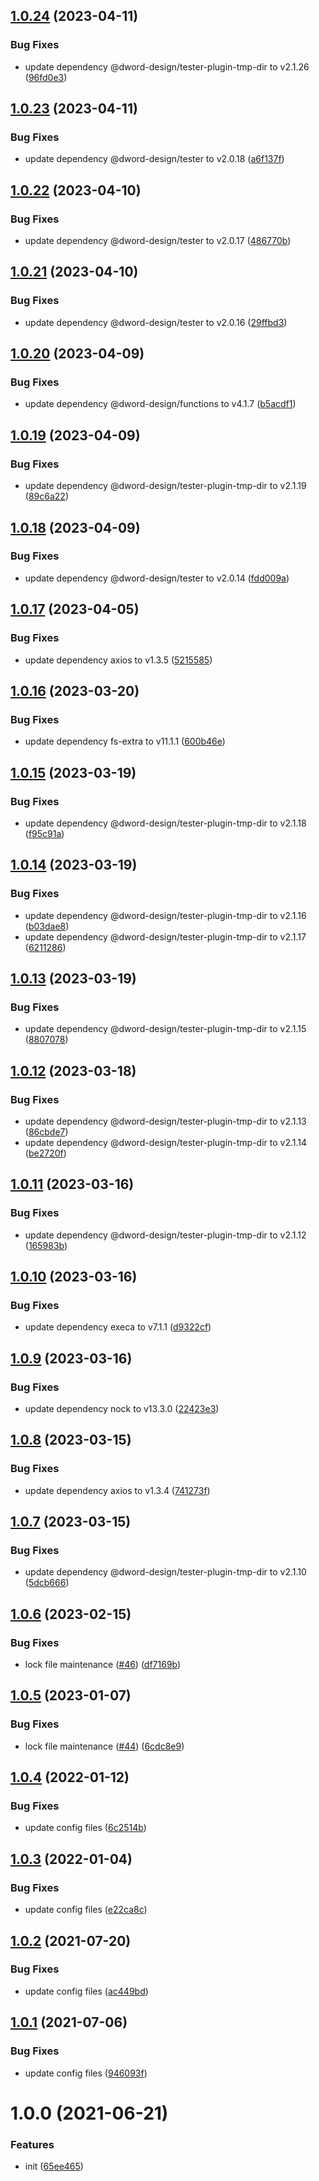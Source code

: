 ## [1.0.24](https://github.com/dword-design/tester-plugin-nock/compare/v1.0.23...v1.0.24) (2023-04-11)


### Bug Fixes

* update dependency @dword-design/tester-plugin-tmp-dir to v2.1.26 ([96fd0e3](https://github.com/dword-design/tester-plugin-nock/commit/96fd0e3819813732058b33d7247092daf6696835))

## [1.0.23](https://github.com/dword-design/tester-plugin-nock/compare/v1.0.22...v1.0.23) (2023-04-11)


### Bug Fixes

* update dependency @dword-design/tester to v2.0.18 ([a6f137f](https://github.com/dword-design/tester-plugin-nock/commit/a6f137f249865175843ac053f048e7bff80290ff))

## [1.0.22](https://github.com/dword-design/tester-plugin-nock/compare/v1.0.21...v1.0.22) (2023-04-10)


### Bug Fixes

* update dependency @dword-design/tester to v2.0.17 ([486770b](https://github.com/dword-design/tester-plugin-nock/commit/486770b7a562efa050b4243af9b867b9e4079324))

## [1.0.21](https://github.com/dword-design/tester-plugin-nock/compare/v1.0.20...v1.0.21) (2023-04-10)


### Bug Fixes

* update dependency @dword-design/tester to v2.0.16 ([29ffbd3](https://github.com/dword-design/tester-plugin-nock/commit/29ffbd3da14f66c93ce92e37a976f9f3709668eb))

## [1.0.20](https://github.com/dword-design/tester-plugin-nock/compare/v1.0.19...v1.0.20) (2023-04-09)


### Bug Fixes

* update dependency @dword-design/functions to v4.1.7 ([b5acdf1](https://github.com/dword-design/tester-plugin-nock/commit/b5acdf10275cc29844f0b79a56216114bd4fc53e))

## [1.0.19](https://github.com/dword-design/tester-plugin-nock/compare/v1.0.18...v1.0.19) (2023-04-09)


### Bug Fixes

* update dependency @dword-design/tester-plugin-tmp-dir to v2.1.19 ([89c6a22](https://github.com/dword-design/tester-plugin-nock/commit/89c6a220051900a329e7e11dd94d728dc7075cb6))

## [1.0.18](https://github.com/dword-design/tester-plugin-nock/compare/v1.0.17...v1.0.18) (2023-04-09)


### Bug Fixes

* update dependency @dword-design/tester to v2.0.14 ([fdd009a](https://github.com/dword-design/tester-plugin-nock/commit/fdd009aa2d5d7aef7cc3b3666b77d73cc9e01639))

## [1.0.17](https://github.com/dword-design/tester-plugin-nock/compare/v1.0.16...v1.0.17) (2023-04-05)


### Bug Fixes

* update dependency axios to v1.3.5 ([5215585](https://github.com/dword-design/tester-plugin-nock/commit/52155852ef28d374ea5150999b68427ac832afa3))

## [1.0.16](https://github.com/dword-design/tester-plugin-nock/compare/v1.0.15...v1.0.16) (2023-03-20)


### Bug Fixes

* update dependency fs-extra to v11.1.1 ([600b46e](https://github.com/dword-design/tester-plugin-nock/commit/600b46eba7c16cae36deafdfbb566d7e12eb39c5))

## [1.0.15](https://github.com/dword-design/tester-plugin-nock/compare/v1.0.14...v1.0.15) (2023-03-19)


### Bug Fixes

* update dependency @dword-design/tester-plugin-tmp-dir to v2.1.18 ([f95c91a](https://github.com/dword-design/tester-plugin-nock/commit/f95c91a53e268d965e25fa1b10e366116ca6a522))

## [1.0.14](https://github.com/dword-design/tester-plugin-nock/compare/v1.0.13...v1.0.14) (2023-03-19)


### Bug Fixes

* update dependency @dword-design/tester-plugin-tmp-dir to v2.1.16 ([b03dae8](https://github.com/dword-design/tester-plugin-nock/commit/b03dae83f503efc15bc64d8509bc38fc5093e00a))
* update dependency @dword-design/tester-plugin-tmp-dir to v2.1.17 ([6211286](https://github.com/dword-design/tester-plugin-nock/commit/6211286b0555057203ef275e55f618c53613c23e))

## [1.0.13](https://github.com/dword-design/tester-plugin-nock/compare/v1.0.12...v1.0.13) (2023-03-19)


### Bug Fixes

* update dependency @dword-design/tester-plugin-tmp-dir to v2.1.15 ([8807078](https://github.com/dword-design/tester-plugin-nock/commit/880707848de4a4f2b6e381dde0ceeab1bf9003f5))

## [1.0.12](https://github.com/dword-design/tester-plugin-nock/compare/v1.0.11...v1.0.12) (2023-03-18)


### Bug Fixes

* update dependency @dword-design/tester-plugin-tmp-dir to v2.1.13 ([86cbde7](https://github.com/dword-design/tester-plugin-nock/commit/86cbde7ad99873e4d754e7288b796a0ab52a6146))
* update dependency @dword-design/tester-plugin-tmp-dir to v2.1.14 ([be2720f](https://github.com/dword-design/tester-plugin-nock/commit/be2720f99ab96d8d264f9f06d6a9ffa3aba05103))

## [1.0.11](https://github.com/dword-design/tester-plugin-nock/compare/v1.0.10...v1.0.11) (2023-03-16)


### Bug Fixes

* update dependency @dword-design/tester-plugin-tmp-dir to v2.1.12 ([165983b](https://github.com/dword-design/tester-plugin-nock/commit/165983bca22748573629e217b173256707fbfc2b))

## [1.0.10](https://github.com/dword-design/tester-plugin-nock/compare/v1.0.9...v1.0.10) (2023-03-16)


### Bug Fixes

* update dependency execa to v7.1.1 ([d9322cf](https://github.com/dword-design/tester-plugin-nock/commit/d9322cfac71673aec2b9460f9d43a3efbef79022))

## [1.0.9](https://github.com/dword-design/tester-plugin-nock/compare/v1.0.8...v1.0.9) (2023-03-16)


### Bug Fixes

* update dependency nock to v13.3.0 ([22423e3](https://github.com/dword-design/tester-plugin-nock/commit/22423e34c97c3b185819ae78e187cabe55698ee9))

## [1.0.8](https://github.com/dword-design/tester-plugin-nock/compare/v1.0.7...v1.0.8) (2023-03-15)


### Bug Fixes

* update dependency axios to v1.3.4 ([741273f](https://github.com/dword-design/tester-plugin-nock/commit/741273f4d21588ce7360bcec8fd4a2d3db127c2b))

## [1.0.7](https://github.com/dword-design/tester-plugin-nock/compare/v1.0.6...v1.0.7) (2023-03-15)


### Bug Fixes

* update dependency @dword-design/tester-plugin-tmp-dir to v2.1.10 ([5dcb666](https://github.com/dword-design/tester-plugin-nock/commit/5dcb666503dc08b691bc0f6844adc8794f7ad8dd))

## [1.0.6](https://github.com/dword-design/tester-plugin-nock/compare/v1.0.5...v1.0.6) (2023-02-15)


### Bug Fixes

* lock file maintenance ([#46](https://github.com/dword-design/tester-plugin-nock/issues/46)) ([df7169b](https://github.com/dword-design/tester-plugin-nock/commit/df7169bc44b0b9cd06908ebf99e2dd349a012dd7))

## [1.0.5](https://github.com/dword-design/tester-plugin-nock/compare/v1.0.4...v1.0.5) (2023-01-07)


### Bug Fixes

* lock file maintenance ([#44](https://github.com/dword-design/tester-plugin-nock/issues/44)) ([6cdc8e9](https://github.com/dword-design/tester-plugin-nock/commit/6cdc8e9c9542160aa4fd5ece5c618c7fada0fa86))

## [1.0.4](https://github.com/dword-design/tester-plugin-nock/compare/v1.0.3...v1.0.4) (2022-01-12)


### Bug Fixes

* update config files ([6c2514b](https://github.com/dword-design/tester-plugin-nock/commit/6c2514bc4d64d7a0246d1e84e7a8d72d76a4d5a2))

## [1.0.3](https://github.com/dword-design/tester-plugin-nock/compare/v1.0.2...v1.0.3) (2022-01-04)


### Bug Fixes

* update config files ([e22ca8c](https://github.com/dword-design/tester-plugin-nock/commit/e22ca8ca208c5efffa706b5dc1018acce0cbde6e))

## [1.0.2](https://github.com/dword-design/tester-plugin-nock/compare/v1.0.1...v1.0.2) (2021-07-20)


### Bug Fixes

* update config files ([ac449bd](https://github.com/dword-design/tester-plugin-nock/commit/ac449bd45f3419013f993b1a37b0e95a2404a290))

## [1.0.1](https://github.com/dword-design/tester-plugin-nock/compare/v1.0.0...v1.0.1) (2021-07-06)


### Bug Fixes

* update config files ([946093f](https://github.com/dword-design/tester-plugin-nock/commit/946093f7c6647e3fd9c4dfdc338f9a54708948ab))

# 1.0.0 (2021-06-21)


### Features

* init ([65ee465](https://github.com/dword-design/tester-plugin-nock/commit/65ee46559c8ab1520678ebe58e579c4c44d6ae0b))

